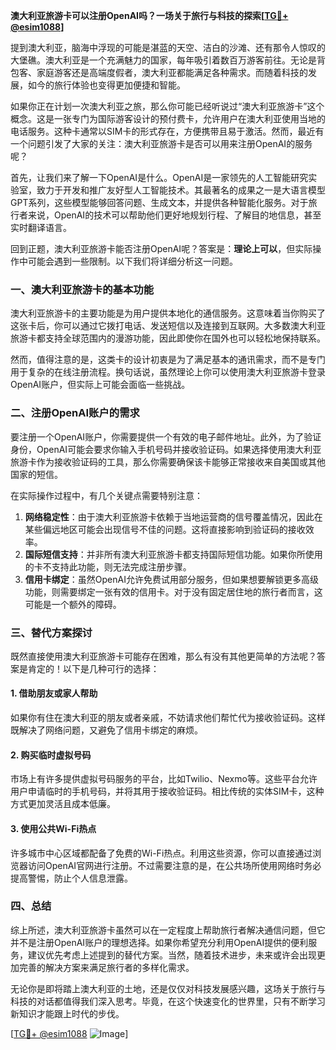 **澳大利亚旅游卡可以注册OpenAI吗？一场关于旅行与科技的探索[[TG💪+ @esim1088](https://t.me/s/esim1088)]**

提到澳大利亚，脑海中浮现的可能是湛蓝的天空、洁白的沙滩、还有那令人惊叹的大堡礁。澳大利亚是一个充满魅力的国家，每年吸引着数百万游客前往。无论是背包客、家庭游客还是高端度假者，澳大利亚都能满足各种需求。而随着科技的发展，如今的旅行体验也变得更加便捷和智能。

如果你正在计划一次澳大利亚之旅，那么你可能已经听说过“澳大利亚旅游卡”这个概念。这是一张专门为国际游客设计的预付费卡，允许用户在澳大利亚使用当地的电话服务。这种卡通常以SIM卡的形式存在，方便携带且易于激活。然而，最近有一个问题引发了大家的关注：澳大利亚旅游卡是否可以用来注册OpenAI的服务呢？

首先，让我们来了解一下OpenAI是什么。OpenAI是一家领先的人工智能研究实验室，致力于开发和推广友好型人工智能技术。其最著名的成果之一是大语言模型GPT系列，这些模型能够回答问题、生成文本，并提供各种智能化服务。对于旅行者来说，OpenAI的技术可以帮助他们更好地规划行程、了解目的地信息，甚至实时翻译语言。

回到正题，澳大利亚旅游卡能否注册OpenAI呢？答案是：**理论上可以**，但实际操作中可能会遇到一些限制。以下我们将详细分析这一问题。

### 一、澳大利亚旅游卡的基本功能

澳大利亚旅游卡的主要功能是为用户提供本地化的通信服务。这意味着当你购买了这张卡后，你可以通过它拨打电话、发送短信以及连接到互联网。大多数澳大利亚旅游卡都支持全球范围内的漫游功能，因此即使你在国外也可以轻松地保持联系。

然而，值得注意的是，这类卡的设计初衷是为了满足基本的通讯需求，而不是专门用于复杂的在线注册流程。换句话说，虽然理论上你可以使用澳大利亚旅游卡登录OpenAI账户，但实际上可能会面临一些挑战。

### 二、注册OpenAI账户的需求

要注册一个OpenAI账户，你需要提供一个有效的电子邮件地址。此外，为了验证身份，OpenAI可能会要求你输入手机号码并接收验证码。如果选择使用澳大利亚旅游卡作为接收验证码的工具，那么你需要确保该卡能够正常接收来自美国或其他国家的短信。

在实际操作过程中，有几个关键点需要特别注意：

1. **网络稳定性**：由于澳大利亚旅游卡依赖于当地运营商的信号覆盖情况，因此在某些偏远地区可能会出现信号不佳的问题。这将直接影响到验证码的接收效率。
2. **国际短信支持**：并非所有澳大利亚旅游卡都支持国际短信功能。如果你所使用的卡不支持此功能，则无法完成注册步骤。
3. **信用卡绑定**：虽然OpenAI允许免费试用部分服务，但如果想要解锁更多高级功能，则需要绑定一张有效的信用卡。对于没有固定居住地的旅行者而言，这可能是一个额外的障碍。

### 三、替代方案探讨

既然直接使用澳大利亚旅游卡可能存在困难，那么有没有其他更简单的方法呢？答案是肯定的！以下是几种可行的选择：

#### 1. 借助朋友或家人帮助
如果你有住在澳大利亚的朋友或者亲戚，不妨请求他们帮忙代为接收验证码。这样既解决了网络问题，又避免了信用卡绑定的麻烦。

#### 2. 购买临时虚拟号码
市场上有许多提供虚拟号码服务的平台，比如Twilio、Nexmo等。这些平台允许用户申请临时的手机号码，并将其用于接收验证码。相比传统的实体SIM卡，这种方式更加灵活且成本低廉。

#### 3. 使用公共Wi-Fi热点
许多城市中心区域都配备了免费的Wi-Fi热点。利用这些资源，你可以直接通过浏览器访问OpenAI官网进行注册。不过需要注意的是，在公共场所使用网络时务必提高警惕，防止个人信息泄露。

### 四、总结

综上所述，澳大利亚旅游卡虽然可以在一定程度上帮助旅行者解决通信问题，但它并不是注册OpenAI账户的理想选择。如果你希望充分利用OpenAI提供的便利服务，建议优先考虑上述提到的替代方案。当然，随着技术进步，未来或许会出现更加完善的解决方案来满足旅行者的多样化需求。

无论你是即将踏上澳大利亚的土地，还是仅仅对科技发展感兴趣，这场关于旅行与科技的对话都值得我们深入思考。毕竟，在这个快速变化的世界里，只有不断学习新知识才能跟上时代的步伐。

[[TG💪+ @esim1088](https://t.me/s/esim1088) ![Image](https://i.postimg.cc/4NQfJmqS/Snipaste-2025-05-13-00-14-12.png)]